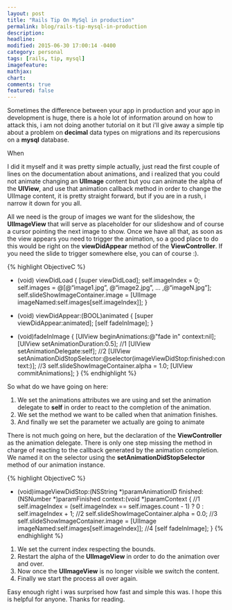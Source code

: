 ```yaml
---
layout: post
title: "Rails Tip On MySql in production"
permalink: blog/rails-tip-mysql-in-production
description:
headline:
modified: 2015-06-30 17:00:14 -0400
category: personal
tags: [rails, tip, mysql]
imagefeature:
mathjax:
chart:
comments: true
featured: false
---
```



Sometimes the difference between your app in production and your app in development is huge, there is a hole lot of information around on how to attack this, i am not doing another tutorial on it but i'll give away a simple tip about a problem on **decimal** data types on migrations and its repercusions on a **mysql** database.

When

I did it myself and it was pretty simple actually, just read the  first couple of lines on the documentation about animations, and i realized that you could not animate changing an **UIImage** content but you can animate the alpha of the **UIView**, and use that animation callback method in order to change the UIImage content, it is pretty straight forward, but if you are in a rush, i narrow it down for you all.

All we need is the group of images we want for the slideshow, the **UIImageView** that will serve as placeholder for our slideshow and of course a cursor pointing the next image to show.
Once we have all that, as soon as the view appears you need to trigger the animation, so a good place to do this would be right on the **viewDidAppear** method of the **ViewController**. If you need the slide to trigger somewhere else, you can of course :).

{% highlight ObjectiveC %}


- (void) viewDidLoad
{
    [super viewDidLoad];
    self.imageIndex = 0;
    self.images = @[@“image1.jpg”, @“image2.jpg”, … ,@“imageN.jpg”];
    self.slideShowImageContainer.image = [UIImage imageNamed:self.images[self.imageIndex]];
}

- (void) viewDidAppear:(BOOL)animated
{
    [super viewDidAppear:animated];
    [self fadeInImage];
}

- (void)fadeInImage
{
    [UIView beginAnimations:@"fade in" context:nil];
    [UIView setAnimationDuration:0.5];
    //1
    [UIView setAnimationDelegate:self];
    //2
    [UIView setAnimationDidStopSelector:@selector(imageViewDidStop:finished:context:)];
    //3
    self.slideShowImageContainer.alpha = 1.0;
    [UIView commitAnimations];
}
{% endhighlight %}

So what do we have going on here:

1. We set the animations attributes we are using and set the animation delegate to **self** in order to react to the completion of the animation.
2. We set the method we want to be called when that animation finishes.
3. And finally we set the parameter we actually are going to animate

There is not much going on here, but the declaration of the **ViewController** as the animation delegate. There is only one step missing the method in charge of reacting to the callback generated by the animation completion. We named it on the selector using the **setAnimationDidStopSelector** method of our animation instance.

{% highlight ObjectiveC %}
- (void)imageViewDidStop:(NSString *)paramAnimationID
              finished:(NSNumber *)paramFinished
               context:(void *)paramContext
{
    //1
    self.imageIndex = (self.imageIndex == self.images.count - 1) ? 0 : self.imageIndex + 1;
    //2
    self.slideShowImageContainer.alpha = 0.0;
    //3
    self.slideShowImageContainer.image = [UIImage imageNamed:self.images[self.imageIndex]];
    //4
    [self fadeInImage];
}
{% endhighlight %}

1. We set the current index respecting the bounds.
2. Restart the alpha of the **UIImageView** in order to do the animation over and over.
3. Now once the **UIImageView** is no longer visible we switch the content.
4. Finally we start the process all over again.

Easy enough right i was surprised how fast and simple this was. I hope this is helpful for anyone. Thanks for reading.


